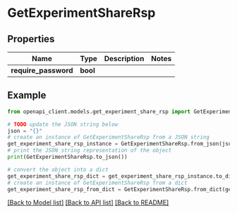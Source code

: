 # GetExperimentShareRsp


## Properties

Name | Type | Description | Notes
------------ | ------------- | ------------- | -------------
**require_password** | **bool** |  | 

## Example

```python
from openapi_client.models.get_experiment_share_rsp import GetExperimentShareRsp

# TODO update the JSON string below
json = "{}"
# create an instance of GetExperimentShareRsp from a JSON string
get_experiment_share_rsp_instance = GetExperimentShareRsp.from_json(json)
# print the JSON string representation of the object
print(GetExperimentShareRsp.to_json())

# convert the object into a dict
get_experiment_share_rsp_dict = get_experiment_share_rsp_instance.to_dict()
# create an instance of GetExperimentShareRsp from a dict
get_experiment_share_rsp_from_dict = GetExperimentShareRsp.from_dict(get_experiment_share_rsp_dict)
```
[[Back to Model list]](../README.md#documentation-for-models) [[Back to API list]](../README.md#documentation-for-api-endpoints) [[Back to README]](../README.md)


